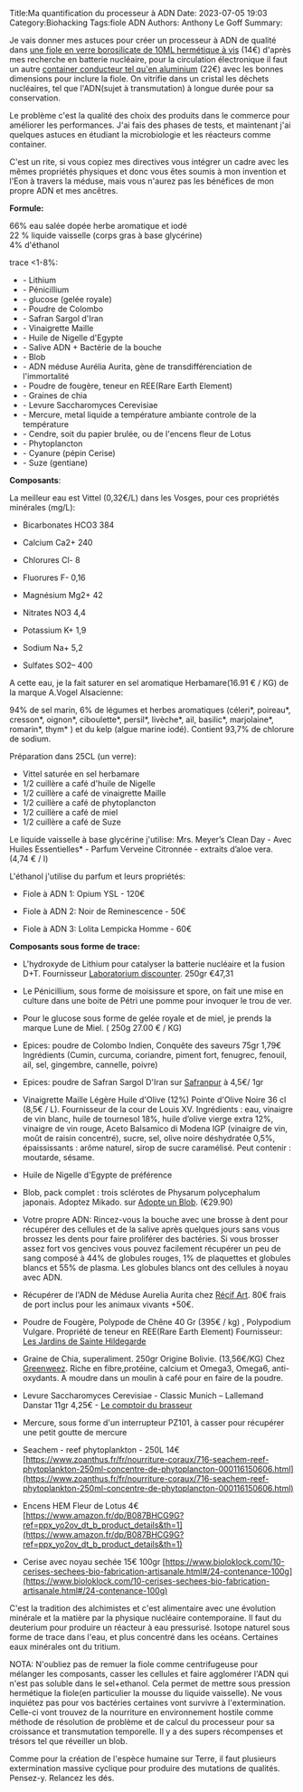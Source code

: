 ﻿Title:Ma quantification du processeur à ADN
Date: 2023-07-05 19:03
Category:Biohacking
Tags:fiole ADN
Authors: Anthony Le Goff
Summary:

Je vais donner mes astuces pour créer un processeur à ADN de qualité dans [une fiole en verre borosilicate de 10ML hermétique à vis](https://www.amazon.fr/Hyber-Cara-transparent-bouteilles-d%C3%A9chantillons/dp/B089RKCFGQ/ref=sr_1_18?keywords=fiole+en+verre+10ML&qid=1688575986&sr=8-18) (14€) d'après mes recherche en batterie nucléaire, pour la circulation électronique il faut un autre [container conducteur tel qu'en aluminium](https://www.amazon.fr/gp/product/B09BL2DGKG/ref=ppx_yo_dt_b_asin_title_o00_s00?ie=UTF8&psc=1) (22€) avec les bonnes dimensions pour inclure la fiole. On vitrifie dans un cristal les déchets nucléaires, tel que l'ADN(sujet à transmutation) à longue durée pour sa conservation.  

Le problème c'est la qualité des choix des produits dans le commerce pour améliorer les performances. J'ai fais des phases de tests, et maintenant j'ai quelques astuces en étudiant la microbiologie et les réacteurs comme container.  

C'est un rite, si vous copiez mes directives vous intégrer un cadre avec les mêmes propriétés physiques et donc vous êtes soumis à mon invention et l'Eon à travers la méduse, mais vous n'aurez pas les bénéfices de mon propre ADN et mes ancêtres.  

**Formule:**  

66% eau salée dopée herbe aromatique et iodé  
22 % liquide vaisselle (corps gras à base glycérine)  
4% d'éthanol  

trace <1-8%:

*   \- Lithium  
*   \- Pénicillium
*   \- glucose (gelée royale)
*   \- Poudre de Colombo
*   \- Safran Sargol d'Iran
*   \- Vinaigrette Maille
*   \- Huile de Nigelle d'Egypte 
*   \- Salive ADN + Bactérie de la bouche
*   \- Blob  
*   \- ADN méduse Aurélia Aurita, gène de transdifférenciation de l'immortalité  
*   \- Poudre de fougère, teneur en REE(Rare Earth Element)
*   \- Graines de chia
*   \- Levure Saccharomyces Cerevisiae
*   \- Mercure, metal liquide a température ambiante controle de la température
*   \- Cendre, soit du papier brulée, ou de l'encens fleur de Lotus
*   \- Phytoplancton
*   \- Cyanure (pépin Cerise)
*   \- Suze (gentiane)

**Composants**:  

La meilleur eau est Vittel (0,32€/L) dans les Vosges, pour ces propriétés minérales (mg/L):  

*   Bicarbonates HCO3 384  
    
*   Calcium Ca2+ 240  
    
*   Chlorures Cl- 8  
    
*   Fluorures F- 0,16  
    
*   Magnésium Mg2+ 42  
    
*   Nitrates NO3 4,4  
    
*   Potassium K+ 1,9  
    
*   Sodium Na+ 5,2  
    
*   Sulfates SO2– 400  
    

A cette eau, je la fait saturer en sel aromatique Herbamare(16.91 € / KG) de la marque A.Vogel Alsacienne:  

94% de sel marin, 6% de légumes et herbes aromatiques (céleri\*, poireau\*, cresson\*, oignon\*, ciboulette\*, persil\*, livèche\*, ail, basilic\*, marjolaine\*, romarin\*, thym\* ) et du kelp (algue marine iodé). Contient 93,7% de chlorure de sodium.  

Préparation dans 25CL (un verre):

* Vittel saturée en sel herbamare
* 1/2 cuillère a café d'huile de Nigelle
* 1/2 cuillère a café de vinaigrette Maille
* 1/2 cuillère a café de phytoplancton
* 1/2 cuillère a café de miel
* 1/2 cuillère a café de Suze

Le liquide vaisselle à base glycérine j'utilise: Mrs. Meyer’s Clean Day - Avec Huiles Essentielles\* - Parfum Verveine Citronnée - extraits d’aloe vera. (4,74 € / l)  

L'éthanol j'utilise du parfum et leurs propriétés:  

*   Fiole à ADN 1: Opium YSL - 120€  
    
*   Fiole à ADN 2: Noir de Reminescence - 50€  
    
*   Fiole à ADN 3: Lolita Lempicka Homme - 60€  
    

**Composants sous forme de trace:**  

*   L'hydroxyde de Lithium pour catalyser la batterie nucléaire et la fusion D+T. Fournisseur [Laboratorium discounter](https://www.laboratoriumdiscounter.nl/fr/hydroxyde-de-lithium-monohydrate-pur.html). 250gr €47,31  
    
*   Le Pénicillium, sous forme de moisissure et spore, on fait une mise en culture dans une boite de Pétri une pomme pour invoquer le trou de ver. 
    
*   Pour le glucose sous forme de gelée royale et de miel, je prends la marque Lune de Miel. ( 250g 27.00 € / KG)  
    
*   Epices: poudre de Colombo Indien, Conquête des saveurs 75gr 1,79€ Ingrédients (Cumin, curcuma, coriandre, piment fort, fenugrec, fenouil, ail, sel, gingembre, cannelle, poivre)

*   Epices: poudre de Safran Sargol D'Iran sur [Safranpur](https://www.safranpur.com/safran-poudre/36-safran-en-poudre-1-gr.html) à 4,5€/ 1gr

*   Vinaigrette Maille Légère Huile d'Olive (12%) Pointe d'Olive Noire 36 cl (8,5€ / L). Fournisseur de la cour de Louis XV. Ingrédients : eau, vinaigre de vin blanc, huile de tournesol 18%, huile d’olive vierge extra 12%, vinaigre de vin rouge, Aceto Balsamico di Modena IGP (vinaigre de vin, moût de raisin concentré), sucre, sel, olive noire déshydratée 0,5%, épaississants : arôme naturel, sirop de sucre caramélisé. Peut contenir : moutarde, sésame.​

*   Huile de Nigelle d'Egypte de préférence

*   Blob, pack complet : trois sclérotes de Physarum polycephalum japonais. Adoptez Mikado. sur [Adopte un Blob](https://adopteunblob.fr/boutique-de-physarum-polycephalum-acheter-un-blob/Pack-complet-trois-scl%C3%A9rotes-de-Physarum-polycephalum-japonais-p377949753). (€29.90)  
    
*   Votre propre ADN: Rincez-vous la bouche avec une brosse à dent pour récupérer des cellules et de la salive après quelques jours sans vous brossez les dents pour faire proliférer des bactéries. Si vous brosser assez fort vos gencives vous pouvez facilement récupérer un peu de sang composé à 44% de globules rouges, 1% de plaquettes et globules blancs et 55% de plasma. Les globules blancs ont des cellules à noyau avec ADN.

*   Récupérer de l'ADN de Méduse Aurelia Aurita chez [Récif Art](https://www.recifart.com/fr/meduses/1310-meduse-aurelia-aurita-meduses-recifart.html). 80€ frais de port inclus pour les animaux vivants +50€.  

*   Poudre de Fougère, Polypode de Chêne 40 Gr (395€ / kg) , Polypodium Vulgare. Propriété de teneur en REE(Rare Earth Element) Fournisseur: [Les Jardins de Sainte Hildegarde](https://www.lesjardinsdesaintehildegarde.com/plantes-et-epices/plantes/polypode-poudre-bio-40g/)

*   Graine de Chia, superaliment. 250gr Origine Bolivie. (13,56€/KG) Chez [Greenweez](https://www.greenweez.com/produit/graines-de-chia-bio-250g-1/2WEEZ0075/48817). Riche en fibre,protéine, calcium et Omega3, Omega6, anti-oxydants. A moudre dans un moulin à café pour en faire de la poudre.

*   Levure Saccharomyces Cerevisiae - Classic Munich – Lallemand Danstar 11gr 4,25€ - [Le comptoir du brasseur](https://www.lecomptoirdubrasseur.fr/ingredients/levures/fermentation-haute/levure-munich-classic-11g-lallemand-danstar/)

*   Mercure, sous forme d'un interrupteur PZ101, à casser pour récupérer une petit goutte de mercure

*   Seachem - reef phytoplankton - 250L 14€ [https://www.zoanthus.fr/fr/nourriture-coraux/716-seachem-reef-phytoplankton-250ml-concentre-de-phytoplancton-000116150606.html](https://www.zoanthus.fr/fr/nourriture-coraux/716-seachem-reef-phytoplankton-250ml-concentre-de-phytoplancton-000116150606.html)

* Encens HEM Fleur de Lotus 4€ [https://www.amazon.fr/dp/B087BHCG9G?ref=ppx_yo2ov_dt_b_product_details&th=1](https://www.amazon.fr/dp/B087BHCG9G?ref=ppx_yo2ov_dt_b_product_details&th=1)

* Cerise avec noyau sechée 15€ 100gr [https://www.bioloklock.com/10-cerises-sechees-bio-fabrication-artisanale.html#/24-contenance-100g](https://www.bioloklock.com/10-cerises-sechees-bio-fabrication-artisanale.html#/24-contenance-100g)

C'est la tradition des alchimistes et c'est alimentaire avec une évolution minérale et la matière par la physique nucléaire contemporaine. Il faut du deuterium pour produire un réacteur à eau pressurisé. Isotope naturel sous forme de trace dans l'eau, et plus concentré dans les océans. Certaines eaux minérales ont du tritium.  

NOTA: N'oubliez pas de remuer la fiole comme centrifugeuse pour mélanger les composants, casser les cellules et faire agglomérer l'ADN qui n'est pas soluble dans le sel+ethanol. Cela permet de mettre sous pression hermétique la fiole(en particulier la mousse du liquide vaisselle). Ne vous inquiétez pas pour vos bactéries certaines vont survivre à l'extermination. Celle-ci vont trouvez de la nourriture en environnement hostile comme méthode de résolution de problème et de calcul du processeur pour sa croissance et transmutation temporelle. Il y a des supers récompenses et trésors tel que réveiller un blob.  

Comme pour la création de l'espèce humaine sur Terre, il faut plusieurs extermination massive cyclique pour produire des mutations de qualités. Pensez-y. Relancez les dés.  

